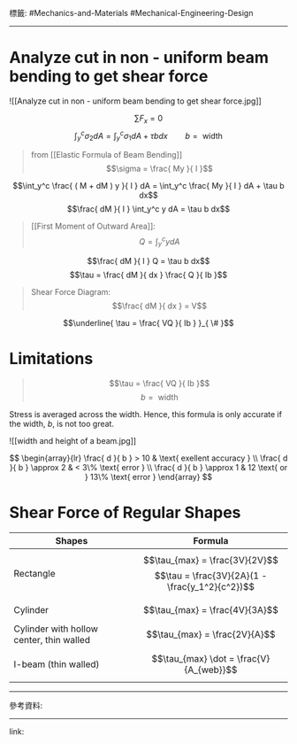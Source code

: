 標籤: #Mechanics-and-Materials #Mechanical-Engineering-Design 

---

# Analyze cut in non - uniform beam bending to get shear force

![[Analyze cut in non - uniform beam bending to get shear force.jpg]]

$$\sum F_x = 0$$
$$\int_y^c \sigma_2 dA = \int_y^c \sigma_1 dA + \tau b dx \qquad b = \text{ width }$$

> from [[Elastic Formula of Beam Bending]]
> $$\sigma = \frac{ My }{ I }$$

$$\int_y^c \frac{ ( M + dM ) y }{ I } dA = \int_y^c \frac{ My }{ I } dA + \tau b dx$$
$$\frac{ dM }{ I } \int_y^c y dA = \tau b dx$$

> [[First Moment of Outward Area]]:
> $$Q = \int_y^c y dA$$

$$\frac{ dM }{ I } Q = \tau b dx$$
$$\tau = \frac{ dM }{ dx } \frac{ Q }{ Ib }$$

> Shear Force Diagram:
> $$\frac{ dM }{ dx } = V$$

$$\underline{ \tau = \frac{ VQ }{ Ib } }_{ \# }$$

# Limitations

> $$\tau = \frac{ VQ }{ Ib }$$
> $$b = \text{ width }$$

Stress is averaged across the width. Hence, this formula is only accurate if the width, $b$, is not too great.

![[width and height of a beam.jpg]]

$$
\begin{array}{lr}
\frac{ d }{ b } > 10      & \text{ exellent accuracy } \\
\frac{ d }{ b } \approx 2 & < 3\% \text{ error } \\
\frac{ d }{ b } \approx 1 & 12 \text{ or } 13\% \text{ error }
\end{array}
$$

# Shear Force of Regular Shapes
| Shapes                                   | Formula                                                                        |
| ---------------------------------------- | ------------------------------------------------------------------------------ |
| Rectangle                                | $$\tau_{max} = \frac{3V}{2V}$$ $$\tau = \frac{3V}{2A}(1 - \frac{y_1^2}{c^2})$$ | 
| Cylinder                                 | $$\tau_{max} = \frac{4V}{3A}$$                                                 |
| Cylinder with hollow center, thin walled | $$\tau_{max} = \frac{2V}{A}$$                                                  |
| I-beam (thin walled)                     | $$\tau_{max} \dot = \frac{V}{A_{web}}$$                                        |

---

參考資料:



---

link:

